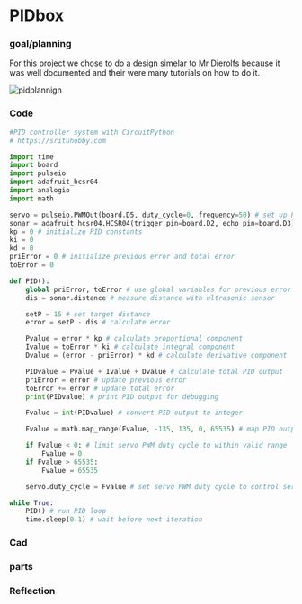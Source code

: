 # PIDbox

### goal/planning

For this project we chose to do a design simelar to Mr Dierolfs because it was well documented and their were many tutorials on how to do it. 


![pidplannign](https://user-images.githubusercontent.com/71402974/232500023-27507196-46f4-4ddd-9c11-e0a9c3934b7b.png)



### Code

```python
#PID controller system with CircuitPython
# https://srituhobby.com

import time
import board
import pulseio
import adafruit_hcsr04
import analogio
import math

servo = pulseio.PWMOut(board.D5, duty_cycle=0, frequency=50) # set up PWM output for servo on pin D5
sonar = adafruit_hcsr04.HCSR04(trigger_pin=board.D2, echo_pin=board.D3) # set up HC-SR04 ultrasonic sensor on pins D2 and D3
kp = 0 # initialize PID constants
ki = 0
kd = 0
priError = 0 # initialize previous error and total error
toError = 0

def PID():
    global priError, toError # use global variables for previous error and total error
    dis = sonar.distance # measure distance with ultrasonic sensor

    setP = 15 # set target distance
    error = setP - dis # calculate error

    Pvalue = error * kp # calculate proportional component
    Ivalue = toError * ki # calculate integral component
    Dvalue = (error - priError) * kd # calculate derivative component

    PIDvalue = Pvalue + Ivalue + Dvalue # calculate total PID output
    priError = error # update previous error
    toError += error # update total error
    print(PIDvalue) # print PID output for debugging

    Fvalue = int(PIDvalue) # convert PID output to integer

    Fvalue = math.map_range(Fvalue, -135, 135, 0, 65535) # map PID output to servo PWM duty cycle

    if Fvalue < 0: # limit servo PWM duty cycle to within valid range
        Fvalue = 0
    if Fvalue > 65535:
        Fvalue = 65535

    servo.duty_cycle = Fvalue # set servo PWM duty cycle to control servo position

while True:
    PID() # run PID loop
    time.sleep(0.1) # wait before next iteration
```
### Cad



### parts




### Reflection

